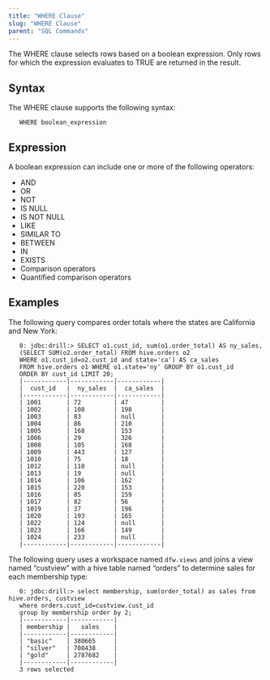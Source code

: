 ```yaml
---
title: "WHERE Clause"
slug: "WHERE Clause"
parent: "SQL Commands"
---
```

The WHERE clause selects rows based on a boolean expression. Only rows for which the expression evaluates to TRUE are returned in the result.

## Syntax
The WHERE clause supports the following syntax:

       WHERE boolean_expression

## Expression
A boolean expression can include one or more of the following operators:

  * AND
  * OR
  * NOT
  * IS NULL
  * IS NOT NULL
  * LIKE
  * SIMILAR TO
  * BETWEEN
  * IN
  * EXISTS
  * Comparison operators
  * Quantified comparison operators


## Examples
The following query compares order totals where the states are California and New York:

       0: jdbc:drill:> SELECT o1.cust_id, sum(o1.order_total) AS ny_sales,
       (SELECT SUM(o2.order_total) FROM hive.orders o2
       WHERE o1.cust_id=o2.cust_id and state='ca') AS ca_sales
       FROM hive.orders o1 WHERE o1.state='ny' GROUP BY o1.cust_id
       ORDER BY cust_id LIMIT 20;
       |------------|------------|------------|
       |  cust_id   |  ny_sales  |  ca_sales  |
       |------------|------------|------------|
       | 1001       | 72         | 47         |
       | 1002       | 108        | 198        |
       | 1003       | 83         | null       |
       | 1004       | 86         | 210        |
       | 1005       | 168        | 153        |
       | 1006       | 29         | 326        |
       | 1008       | 105        | 168        |
       | 1009       | 443        | 127        |
       | 1010       | 75         | 18         |
       | 1012       | 110        | null       |
       | 1013       | 19         | null       |
       | 1014       | 106        | 162        |
       | 1015       | 220        | 153        |
       | 1016       | 85         | 159        |
       | 1017       | 82         | 56         |
       | 1019       | 37         | 196        |
       | 1020       | 193        | 165        |
       | 1022       | 124        | null       |
       | 1023       | 166        | 149        |
       | 1024       | 233        | null       |
       |------------|------------|------------|

The following query uses a workspace named `dfw.views` and joins a view named “custview” with a hive table named “orders” to determine sales for each membership type:

       0: jdbc:drill:> select membership, sum(order_total) as sales from hive.orders, custview
       where orders.cust_id=custview.cust_id
       group by membership order by 2;
       |------------|------------|
       | membership |   sales    |
       |------------|------------|
       | "basic"    | 380665     |
       | "silver"   | 708438     |
       | "gold"     | 2787682    |
       |------------|------------|
       3 rows selected
